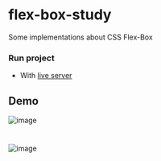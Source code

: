 # flex-box-study
Some implementations about CSS Flex-Box
### Run project
- With [live server](https://marketplace.visualstudio.com/items?itemName=ritwickdey.LiveServer)
## Demo
![image](https://user-images.githubusercontent.com/65451957/152701334-c5247607-1055-45d5-a86a-f9afba2d4558.png)
#
![image](https://user-images.githubusercontent.com/65451957/152701445-f07bc268-4b3e-4f12-8eab-3a1cf8cb976a.png)
